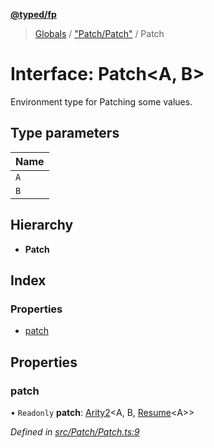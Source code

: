 **[@typed/fp](../README.md)**

> [Globals](../globals.md) / ["Patch/Patch"](../modules/_patch_patch_.md) / Patch

# Interface: Patch\<A, B>

Environment type for Patching some values.

## Type parameters

Name |
------ |
`A` |
`B` |

## Hierarchy

* **Patch**

## Index

### Properties

* [patch](_patch_patch_.patch.md#patch)

## Properties

### patch

• `Readonly` **patch**: [Arity2](../modules/_common_types_.md#arity2)\<A, B, [Resume](../modules/_resume_resume_.md#resume)\<A>>

*Defined in [src/Patch/Patch.ts:9](https://github.com/TylorS/typed-fp/blob/ac98ca1/src/Patch/Patch.ts#L9)*
